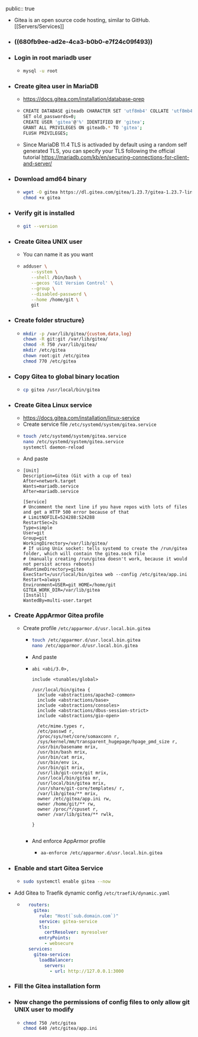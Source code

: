 public:: true

- Gitea is an open source code hosting, similar to GitHub. [[Servers/Services]]
- ### ((680fb9ee-ad2e-4ca3-b0b0-e7f24c09f493))
- ### Login in root mariadb user
	- ```sh
	  mysql -u root
	  ```
- ### Create gitea user in MariaDB
	- https://docs.gitea.com/installation/database-prep
	- ```sh
	  CREATE DATABASE giteadb CHARACTER SET 'utf8mb4' COLLATE 'utf8mb4_bin';
	  SET old_passwords=0;
	  CREATE USER 'gitea'@'%' IDENTIFIED BY 'gitea';
	  GRANT ALL PRIVILEGES ON giteadb.* TO 'gitea';
	  FLUSH PRIVILEGES;
	  ```
	- Since MariaDB 11.4 TLS is activaded by default using a random self generated TLS, you can specify your TLS following the official tutorial https://mariadb.com/kb/en/securing-connections-for-client-and-server/
- ### Download amd64 binary
	- ```sh
	  wget -O gitea https://dl.gitea.com/gitea/1.23.7/gitea-1.23.7-linux-amd64
	  chmod +x gitea
	  ```
- ### Verify git is installed
	- ```sh
	  git --version
	  ```
- ### Create Gitea UNIX user
	- You can name it as you want
	- ```sh
	  adduser \
	     --system \
	     --shell /bin/bash \
	     --gecos 'Git Version Control' \
	     --group \
	     --disabled-password \
	     --home /home/git \
	     git
	  ```
- ### Create folder structure}
	- ```sh
	  mkdir -p /var/lib/gitea/{custom,data,log}
	  chown -R git:git /var/lib/gitea/
	  chmod -R 750 /var/lib/gitea/
	  mkdir /etc/gitea
	  chown root:git /etc/gitea
	  chmod 770 /etc/gitea
	  ```
- ### Copy Gitea to global binary location
	- ```sh
	  cp gitea /usr/local/bin/gitea
	  ```
- ### Create Gitea Linux service
	- https://docs.gitea.com/installation/linux-service
	- Create service file `/etc/systemd/system/gitea.service`
	- ```sh
	  touch /etc/systemd/system/gitea.service
	  nano /etc/systemd/system/gitea.service
	  systemctl daemon-reload
	  ```
	- And paste
	- ```
	  [Unit]
	  Description=Gitea (Git with a cup of tea)
	  After=network.target
	  Wants=mariadb.service
	  After=mariadb.service
	  
	  [Service]
	  # Uncomment the next line if you have repos with lots of files and get a HTTP 500 error because of that
	  # LimitNOFILE=524288:524288
	  RestartSec=2s
	  Type=simple
	  User=git
	  Group=git
	  WorkingDirectory=/var/lib/gitea/
	  # If using Unix socket: tells systemd to create the /run/gitea folder, which will contain the gitea.sock file
	  # (manually creating /run/gitea doesn't work, because it would not persist across reboots)
	  #RuntimeDirectory=gitea
	  ExecStart=/usr/local/bin/gitea web --config /etc/gitea/app.ini
	  Restart=always
	  Environment=USER=git HOME=/home/git GITEA_WORK_DIR=/var/lib/gitea
	  [Install]
	  WantedBy=multi-user.target
	  ```
- ### Create AppArmor Gitea profile
	- Create profile `/etc/apparmor.d/usr.local.bin.gitea`
		- ```sh
		  touch /etc/apparmor.d/usr.local.bin.gitea
		  nano /etc/apparmor.d/usr.local.bin.gitea
		  ```
		- And paste
		- ```apparmor
		  abi <abi/3.0>,
		  
		  include <tunables/global>
		  
		  /usr/local/bin/gitea {
		    include <abstractions/apache2-common>
		    include <abstractions/base>
		    include <abstractions/consoles>
		    include <abstractions/dbus-session-strict>
		    include <abstractions/gio-open>
		  
		    /etc/mime.types r,
		    /etc/passwd r,
		    /proc/sys/net/core/somaxconn r,
		    /sys/kernel/mm/transparent_hugepage/hpage_pmd_size r,
		    /usr/bin/basename mrix,
		    /usr/bin/bash mrix,
		    /usr/bin/cat mrix,
		    /usr/bin/env ix,
		    /usr/bin/git mrix,
		    /usr/lib/git-core/git mrix,
		    /usr/local/bin/gitea mr,
		    /usr/local/bin/gitea mrix,
		    /usr/share/git-core/templates/ r,
		    /var/lib/gitea/** mrix,
		    owner /etc/gitea/app.ini rw,
		    owner /home/git/** rw,
		    owner /proc/*/cpuset r,
		    owner /var/lib/gitea/** rwlk,
		  
		  }
		  
		  
		  ```
		- And enforce AppArmor profile
			- ```sh
			  aa-enforce /etc/apparmor.d/usr.local.bin.gitea
			  ```
- ### Enable and start Gitea Service
	- ```sh
	  sudo systemctl enable gitea --now
	  ```
- Add Gitea to Traefik dynamic config `/etc/traefik/dynamic.yaml`
	- ```yaml
	    routers:
	      gitea:
	        rule: "Host(`sub.domain.com`)"
	        service: gitea-service
	        tls:
	          certResolver: myresolver
	        entryPoints:
	          - websecure
	    services:
	      gitea-service:
	        loadBalancer:
	          servers:
	            - url: http://127.0.0.1:3000
	  ```
- ### Fill the Gitea installation form
- ### Now change the permissions of config files to only allow git UNIX user to modify
	- ```sh
	  chmod 750 /etc/gitea
	  chmod 640 /etc/gitea/app.ini
	  ```